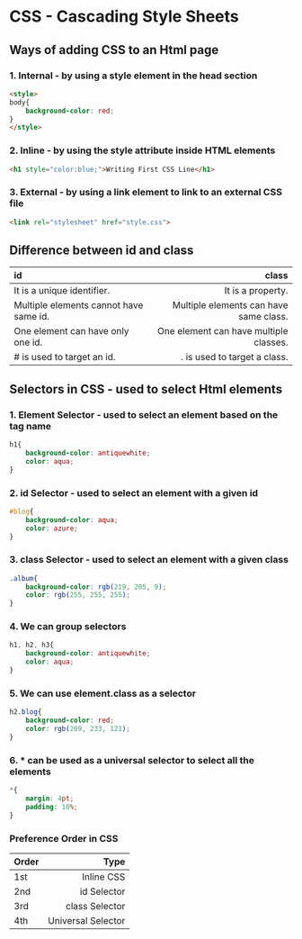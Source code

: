 # CSS - Cascading Style Sheets
## Ways of adding CSS to an Html page
### 1. Internal - by using a style element in the head section
```html
<style>
body{
    background-color: red;
}
</style>
```
### 2. Inline - by using the style attribute inside HTML elements
```html
<h1 style="color:blue;">Writing First CSS Line</h1>
```
### 3. External - by using a link element to link to an external CSS file
```html
<link rel="stylesheet" href="style.css">
```
## Difference between id and class
|id|class|
| :---|---: |
|It is a unique identifier.|It is a property.|
|Multiple elements cannot have same id.|Multiple elements can have same class.|
|One element can have only one id.|One element can have multiple classes.|
|# is used to target an id.|. is used to target a class.|
## Selectors in CSS - used to select Html elements
### 1. Element Selector - used to select an element based on the tag name
```css
h1{
    background-color: antiquewhite;
    color: aqua;
}
```
### 2. id Selector - used to select an element with a given id
```css
#blog{
    background-color: aqua;
    color: azure;
}
```
### 3. class Selector - used to select an element with a given class
```css
.album{
    background-color: rgb(219, 205, 9);
    color: rgb(255, 255, 255);
}
```
### 4. We can group selectors 
```css
h1, h2, h3{
    background-color: antiquewhite;
    color: aqua;
}
```
### 5. We can use element.class as a selector
```css
h2.blog{
    background-color: red;
    color: rgb(209, 233, 121);
}
```
### 6. * can be used as a universal selector to select all the elements
```css
*{
    margin: 4pt;
    padding: 10%;
}
```
### Preference Order in CSS
|Order|Type|
|:--|--:|
|1st|Inline CSS|
|2nd|id Selector|
|3rd|class Selector|
|4th|Universal Selector|